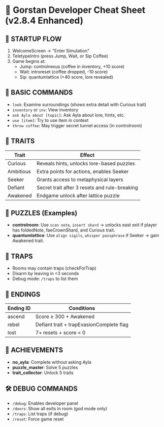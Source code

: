 
# 🧠 Gorstan Developer Cheat Sheet (v2.8.4 Enhanced)

## 🔹 STARTUP FLOW
1. WelcomeScreen → "Enter Simulation"
2. TeletypeIntro (press Jump, Wait, or Sip Coffee)
3. Game begins at:
   - Jump: controlnexus (coffee in inventory, +10 score)
   - Wait: introreset (coffee dropped, -10 score)
   - Sip: quantumlattice (+40 score, lore revealed)

## 🔹 BASIC COMMANDS
- `look`: Examine surroundings (shows extra detail with Curious trait)
- `inventory` or `inv`: View inventory
- `ask Ayla about [topic]`: Ask Ayla about lore, hints, etc.
- `use [item]`: Try to use item in context
- `throw coffee`: May trigger secret tunnel access (in controlroom)

## 🔹 TRAITS
| Trait     | Effect |
|-----------|--------|
| Curious   | Reveals hints, unlocks lore-based puzzles |
| Ambitious | Extra points for actions, enables Seeker |
| Seeker    | Grants access to metaphysical layers |
| Defiant   | Secret trait after 3 resets and rule-breaking |
| Awakened  | Endgame unlock after lattice puzzle |

## 🔹 PUZZLES (Examples)
- **controlroom**: Use `scan note`, `insert shard` → unlocks east exit if player has foldedNote, faeCrownShard, and Curious trait.
- **quantumlattice**: Use `align sigils`, `whisper passphrase` if Seeker → gain Awakened trait.

## 🔹 TRAPS
- Rooms may contain traps (checkForTrap)
- Disarm by leaving in <3 seconds
- Debug mode: `/traps` to list them

## 🔹 ENDINGS
| Ending ID | Conditions |
|-----------|------------|
| ascend    | Score ≥ 300 + Awakened |
| rebel     | Defiant trait + trapEvasionComplete flag |
| lost      | 7+ resets + score < 0 |

## 🔹 ACHIEVEMENTS
- **no_ayla**: Complete without asking Ayla
- **puzzle_master**: Solve 5 puzzles
- **trait_collector**: Unlock 5 traits

## 🛠️ DEBUG COMMANDS
- `/debug`: Enables developer panel
- `/doors`: Show all exits in room (god mode only)
- `/traps`: List traps (if debug)
- `/reset`: Force game reset
